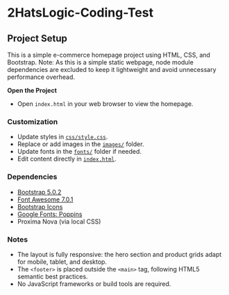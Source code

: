 # 2HatsLogic-Coding-Test

## Project Setup

This is a simple e-commerce homepage project using HTML, CSS, and Bootstrap.
Note: As this is a simple static webpage, node module dependencies are excluded to keep it lightweight and avoid unnecessary performance overhead.

**Open the Project**

- Open `index.html` in your web browser to view the homepage.

### Customization

- Update styles in [`css/style.css`](css/style.css).
- Replace or add images in the [`images/`](images/) folder.
- Update fonts in the [`fonts/`](fonts/) folder if needed.
- Edit content directly in [`index.html`](index.html).

### Dependencies

- [Bootstrap 5.0.2](https://getbootstrap.com/)
- [Font Awesome 7.0.1](https://fontawesome.com/)
- [Bootstrap Icons](https://icons.getbootstrap.com/)
- [Google Fonts: Poppins](https://fonts.google.com/specimen/Poppins)
- Proxima Nova (via local CSS)

### Notes

- The layout is fully responsive: the hero section and product grids adapt for mobile, tablet, and desktop.
- The `<footer>` is placed outside the `<main>` tag, following HTML5 semantic best practices.
- No JavaScript frameworks or build tools are required.
